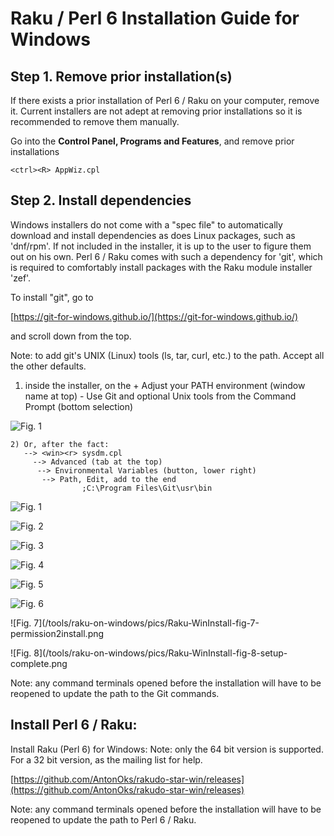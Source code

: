 # Raku / Perl 6 Installation Guide for Windows

## Step 1. Remove prior installation(s)

If there exists a prior installation of Perl 6 / Raku on your computer, remove it. Current installers are not adept at removing prior installations so it is recommended to remove them manually.

Go into the **Control Panel, Programs and Features**, and remove prior installations

    <ctrl><R> AppWiz.cpl

## Step 2. Install dependencies

Windows installers do not come with a "spec file" to automatically download and install dependencies as does Linux packages, such as 'dnf/rpm'. If not included in the installer, it is up to the user to figure them out on his own. Perl 6 / Raku comes with such a dependency for 'git', which is required to comfortably install packages with the Raku module installer 'zef'.

To install "git", go to

[https://git-for-windows.github.io/](https://git-for-windows.github.io/)

and scroll down from the top.

Note: to add git's UNIX (Linux) tools (ls, tar, curl, etc.) to the path. Accept all the other defaults.

1. inside the installer, on the + Adjust your PATH environment (window name at top) - Use Git and optional Unix tools from the Command Prompt (bottom selection)

![Fig. 1](/tools/raku-on-windows/pics/Raku-WinInstall-fig-1-git-setup.png)

    2) Or, after the fact:
       --> <win><r> sysdm.cpl
         --> Advanced (tab at the top)
          --> Environmental Variables (button, lower right)
           --> Path, Edit, add to the end
                    ;C:\Program Files\Git\usr\bin

![Fig. 1](/tools/raku-on-windows/pics/Raku-WinInstall-fig-1-git-setup.png)

![Fig. 2](/tools/raku-on-windows/pics/Raku-WinInstall-fig-2-releases.png)

![Fig. 3](/tools/raku-on-windows/pics/Raku-WinInstall-fig-3-license.png)

![Fig. 4](/tools/raku-on-windows/pics/Raku-WinInstall-fig-4-destination-folder.png)

![Fig. 5](/tools/raku-on-windows/pics/Raku-WinInstall-fig-5-env-vars.png)

![Fig. 6](/tools/raku-on-windows/pics/Raku-WinInstall-fig-6-ready2install.png)

![Fig. 7](/tools/raku-on-windows/pics/Raku-WinInstall-fig-7-permission2install.png

![Fig. 8](/tools/raku-on-windows/pics/Raku-WinInstall-fig-8-setup-complete.png



Note: any command terminals opened before the installation will have to be reopened to update the path to the Git commands.

## Install Perl 6 / Raku:

Install Raku (Perl 6) for Windows: Note: only the 64 bit version is supported. For a 32 bit version, as the mailing list for help.

[https://github.com/AntonOks/rakudo-star-win/releases](https://github.com/AntonOks/rakudo-star-win/releases)

Note: any command terminals opened before the installation will have to be reopened to update the path to Perl 6 / Raku.

